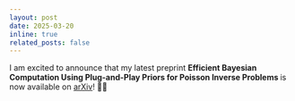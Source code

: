 ```yaml
---
layout: post
date: 2025-03-20
inline: true
related_posts: false
---
```


I am excited to announce that my latest preprint <b> Efficient Bayesian Computation Using Plug-and-Play Priors for Poisson Inverse Problems </b> is now available on <a href="https://arxiv.org/abs/2503.16222">arXiv</a>! 🎉✨